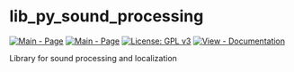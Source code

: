 # lib_py_sound_processing

[![Main - Page](https://img.shields.io/badge/Project-Zakhar%20the%20Robot-yellow)](https://zakhar-the-robot.github.io/doc/ "See the Project Main Page") [![Main - Page](https://img.shields.io/badge/Sources-Zakhar%20the%20Robot-blue)](https://github.com/Zakhar-the-Robot "See Project Sources on Github")
[![License: GPL v3](https://img.shields.io/badge/License-GPLv3-blue.svg)](https://www.gnu.org/licenses/gpl-3.0) [![View - Documentation](https://img.shields.io/badge/Documentation-lib_py_sound_processing-orange)](docs/_index.md "Go to the Documentation")

Library for sound processing and localization
